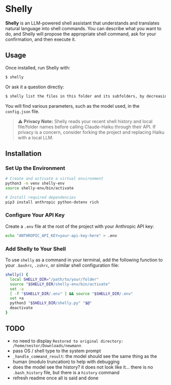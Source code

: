 # Shelly

**Shelly** is an LLM-powered shell assistant that understands and translates natural language into shell commands.
You can describe what you want to do, and Shelly will propose the appropriate shell command, ask for your confirmation, and then execute it.

## Usage

Once installed, run Shelly with:

```sh
$ shelly
```

Or ask it a question directly:

```sh
$ shelly list the files in this folder and its subfolders, by decreasing file size
```

You will find various parameters, such as the model used, in the `config.json` file.

> ⚠️ **Privacy Note:** Shelly reads your recent shell history and local file/folder names before calling Claude-Haiku through their API. If privacy is a concern, consider forking the project and replacing Haiku with a local LLM.

## Installation

### Set Up the Environment

```sh
# Create and activate a virtual environment
python3 -m venv shelly-env
source shelly-env/bin/activate

# Install required dependencies
pip3 install anthropic python-dotenv rich
```

### Configure Your API Key

Create a `.env` file at the root of the project with your Anthropic API key:

```sh
echo "ANTHROPIC_API_KEY=your-api-key-here" > .env
```

### Add Shelly to Your Shell

To use `shelly` as a command in your terminal, add the following function to your `.bashrc`, `.zshrc`, or similar shell configuration file:

```sh
shelly() {
  local SHELLY_DIR="/path/to/your/folder"
  source "$SHELLY_DIR/shelly-env/bin/activate"
  set -a
  [ -f "$SHELLY_DIR/.env" ] && source "$SHELLY_DIR/.env"
  set +a
  python3 "$SHELLY_DIR/shelly.py" "$@"
  deactivate
}
```

## TODO

* no need to display `Restored to original directory: /home/nestor/Downloads/newmann`
* pass OS / shell type to the system prompt
* `_handle_command_result`: the model should see the same thing as the human (modulo truncation) to help with debugging
* does the model see the history? it does not look like it... there is no `.bash_history` file, but there is a `history` command
* refresh readme once all is said and done